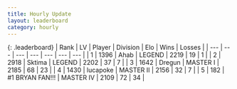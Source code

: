 ```yaml
---
title: Hourly Update
layout: leaderboard
category: hourly
---
```


{: .leaderboard}
| Rank | LV | Player | Division | Elo | Wins | Losses |
| --- | --- | --- | --- | --- | --- | --- |
| <span data-change="0">1</span> | 1396 | <span title="ID: 402846">Ahab</span> | LEGEND | <span data-change="6">2219</span> | <span data-change="3">19</span> | <span data-change="1">1</span> |
| <span data-change="0">2</span> | 2918 | <span title="ID: 353063">Sktima</span> | LEGEND | <span data-change="0">2202</span> | <span data-change="0">37</span> | <span data-change="0">7</span> |
| <span data-change="0">3</span> | 1642 | <span title="ID: 337810">Dregun</span> | MASTER I | <span data-change="-1">2185</span> | <span data-change="4">68</span> | <span data-change="2">23</span> |
| <span data-change="0">4</span> | 1430 | <span title="ID: 41925">lucapoke</span> | MASTER II | <span data-change="0">2156</span> | <span data-change="0">32</span> | <span data-change="0">7</span> |
| <span data-change="2">5</span> | 182 | <span title="ID: 756342">#1 BRYAN FAN!!!</span> | MASTER IV | <span data-change="38">2109</span> | <span data-change="5">72</span> | <span data-change="2">34</span> |